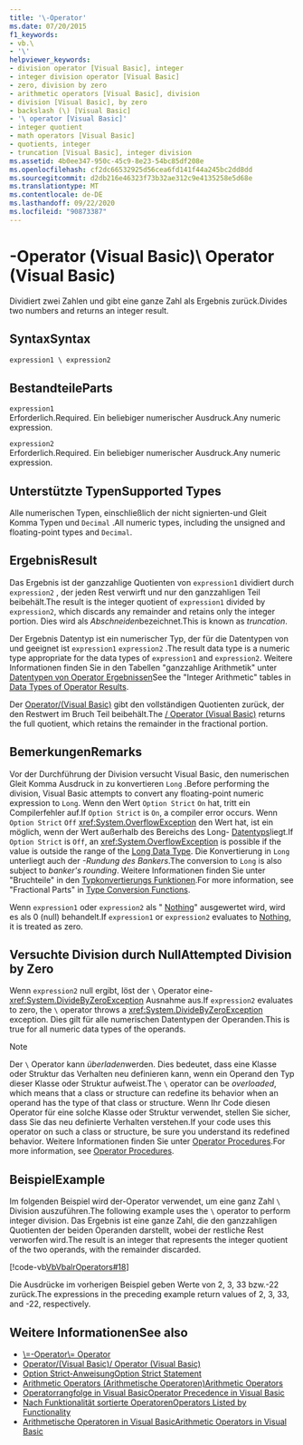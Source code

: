 ```yaml
---
title: '\-Operator'
ms.date: 07/20/2015
f1_keywords:
- vb.\
- '\'
helpviewer_keywords:
- division operator [Visual Basic], integer
- integer division operator [Visual Basic]
- zero, division by zero
- arithmetic operators [Visual Basic], division
- division [Visual Basic], by zero
- backslash (\) [Visual Basic]
- '\ operator [Visual Basic]'
- integer quotient
- math operators [Visual Basic]
- quotients, integer
- truncation [Visual Basic], integer division
ms.assetid: 4b0ee347-950c-45c9-8e23-54bc85df208e
ms.openlocfilehash: cf2dc66532925d56cea6fd141f44a245bc2dd8dd
ms.sourcegitcommit: d2db216e46323f73b32ae312c9e4135258e5d68e
ms.translationtype: MT
ms.contentlocale: de-DE
ms.lasthandoff: 09/22/2020
ms.locfileid: "90873387"
---
```

# <a name="-operator-visual-basic"></a><span data-ttu-id="31ee7-102">\-Operator (Visual Basic)</span><span class="sxs-lookup"><span data-stu-id="31ee7-102">\ Operator (Visual Basic)</span></span>

<span data-ttu-id="31ee7-103">Dividiert zwei Zahlen und gibt eine ganze Zahl als Ergebnis zurück.</span><span class="sxs-lookup"><span data-stu-id="31ee7-103">Divides two numbers and returns an integer result.</span></span>  
  
## <a name="syntax"></a><span data-ttu-id="31ee7-104">Syntax</span><span class="sxs-lookup"><span data-stu-id="31ee7-104">Syntax</span></span>  
  
```vb  
expression1 \ expression2  
```  
  
## <a name="parts"></a><span data-ttu-id="31ee7-105">Bestandteile</span><span class="sxs-lookup"><span data-stu-id="31ee7-105">Parts</span></span>  

 `expression1`  
 <span data-ttu-id="31ee7-106">Erforderlich.</span><span class="sxs-lookup"><span data-stu-id="31ee7-106">Required.</span></span> <span data-ttu-id="31ee7-107">Ein beliebiger numerischer Ausdruck.</span><span class="sxs-lookup"><span data-stu-id="31ee7-107">Any numeric expression.</span></span>  
  
 `expression2`  
 <span data-ttu-id="31ee7-108">Erforderlich.</span><span class="sxs-lookup"><span data-stu-id="31ee7-108">Required.</span></span> <span data-ttu-id="31ee7-109">Ein beliebiger numerischer Ausdruck.</span><span class="sxs-lookup"><span data-stu-id="31ee7-109">Any numeric expression.</span></span>  
  
## <a name="supported-types"></a><span data-ttu-id="31ee7-110">Unterstützte Typen</span><span class="sxs-lookup"><span data-stu-id="31ee7-110">Supported Types</span></span>  

 <span data-ttu-id="31ee7-111">Alle numerischen Typen, einschließlich der nicht signierten-und Gleit Komma Typen und `Decimal` .</span><span class="sxs-lookup"><span data-stu-id="31ee7-111">All numeric types, including the unsigned and floating-point types and `Decimal`.</span></span>  
  
## <a name="result"></a><span data-ttu-id="31ee7-112">Ergebnis</span><span class="sxs-lookup"><span data-stu-id="31ee7-112">Result</span></span>  

 <span data-ttu-id="31ee7-113">Das Ergebnis ist der ganzzahlige Quotienten von `expression1` dividiert durch `expression2` , der jeden Rest verwirft und nur den ganzzahligen Teil beibehält.</span><span class="sxs-lookup"><span data-stu-id="31ee7-113">The result is the integer quotient of `expression1` divided by `expression2`, which discards any remainder and retains only the integer portion.</span></span> <span data-ttu-id="31ee7-114">Dies wird als *Abschneiden*bezeichnet.</span><span class="sxs-lookup"><span data-stu-id="31ee7-114">This is known as *truncation*.</span></span>  
  
 <span data-ttu-id="31ee7-115">Der Ergebnis Datentyp ist ein numerischer Typ, der für die Datentypen von und geeignet ist `expression1` `expression2` .</span><span class="sxs-lookup"><span data-stu-id="31ee7-115">The result data type is a numeric type appropriate for the data types of `expression1` and `expression2`.</span></span> <span data-ttu-id="31ee7-116">Weitere Informationen finden Sie in den Tabellen "ganzzahlige Arithmetik" unter [Datentypen von Operator Ergebnissen](data-types-of-operator-results.md)</span><span class="sxs-lookup"><span data-stu-id="31ee7-116">See the "Integer Arithmetic" tables in [Data Types of Operator Results](data-types-of-operator-results.md).</span></span>  
  
 <span data-ttu-id="31ee7-117">Der [Operator/(Visual Basic)](floating-point-division-operator.md) gibt den vollständigen Quotienten zurück, der den Restwert im Bruch Teil beibehält.</span><span class="sxs-lookup"><span data-stu-id="31ee7-117">The [/ Operator (Visual Basic)](floating-point-division-operator.md) returns the full quotient, which retains the remainder in the fractional portion.</span></span>  
  
## <a name="remarks"></a><span data-ttu-id="31ee7-118">Bemerkungen</span><span class="sxs-lookup"><span data-stu-id="31ee7-118">Remarks</span></span>  

 <span data-ttu-id="31ee7-119">Vor der Durchführung der Division versucht Visual Basic, den numerischen Gleit Komma Ausdruck in zu konvertieren `Long` .</span><span class="sxs-lookup"><span data-stu-id="31ee7-119">Before performing the division, Visual Basic attempts to convert any floating-point numeric expression to `Long`.</span></span> <span data-ttu-id="31ee7-120">Wenn den Wert `Option Strict` `On` hat, tritt ein Compilerfehler auf.</span><span class="sxs-lookup"><span data-stu-id="31ee7-120">If `Option Strict` is `On`, a compiler error occurs.</span></span> <span data-ttu-id="31ee7-121">Wenn `Option Strict` `Off` <xref:System.OverflowException> den Wert hat, ist ein möglich, wenn der Wert außerhalb des Bereichs des Long- [Datentyps](../data-types/long-data-type.md)liegt.</span><span class="sxs-lookup"><span data-stu-id="31ee7-121">If `Option Strict` is `Off`, an <xref:System.OverflowException> is possible if the value is outside the range of the [Long Data Type](../data-types/long-data-type.md).</span></span> <span data-ttu-id="31ee7-122">Die Konvertierung in `Long` unterliegt auch der *-Rundung des Bankers*.</span><span class="sxs-lookup"><span data-stu-id="31ee7-122">The conversion to `Long` is also subject to *banker's rounding*.</span></span> <span data-ttu-id="31ee7-123">Weitere Informationen finden Sie unter "Bruchteile" in den [Typkonvertierungs Funktionen](../functions/type-conversion-functions.md).</span><span class="sxs-lookup"><span data-stu-id="31ee7-123">For more information, see "Fractional Parts" in [Type Conversion Functions](../functions/type-conversion-functions.md).</span></span>  
  
 <span data-ttu-id="31ee7-124">Wenn `expression1` oder `expression2` als " [Nothing](../nothing.md)" ausgewertet wird, wird es als 0 (null) behandelt.</span><span class="sxs-lookup"><span data-stu-id="31ee7-124">If `expression1` or `expression2` evaluates to [Nothing](../nothing.md), it is treated as zero.</span></span>  
  
## <a name="attempted-division-by-zero"></a><span data-ttu-id="31ee7-125">Versuchte Division durch Null</span><span class="sxs-lookup"><span data-stu-id="31ee7-125">Attempted Division by Zero</span></span>  

 <span data-ttu-id="31ee7-126">Wenn `expression2` null ergibt, löst der `\` Operator eine- <xref:System.DivideByZeroException> Ausnahme aus.</span><span class="sxs-lookup"><span data-stu-id="31ee7-126">If `expression2` evaluates to zero, the `\` operator throws a <xref:System.DivideByZeroException> exception.</span></span> <span data-ttu-id="31ee7-127">Dies gilt für alle numerischen Datentypen der Operanden.</span><span class="sxs-lookup"><span data-stu-id="31ee7-127">This is true for all numeric data types of the operands.</span></span>  
  
> [!NOTE]
> <span data-ttu-id="31ee7-128">Der `\` Operator kann *überladen*werden. Dies bedeutet, dass eine Klasse oder Struktur das Verhalten neu definieren kann, wenn ein Operand den Typ dieser Klasse oder Struktur aufweist.</span><span class="sxs-lookup"><span data-stu-id="31ee7-128">The `\` operator can be *overloaded*, which means that a class or structure can redefine its behavior when an operand has the type of that class or structure.</span></span> <span data-ttu-id="31ee7-129">Wenn Ihr Code diesen Operator für eine solche Klasse oder Struktur verwendet, stellen Sie sicher, dass Sie das neu definierte Verhalten verstehen.</span><span class="sxs-lookup"><span data-stu-id="31ee7-129">If your code uses this operator on such a class or structure, be sure you understand its redefined behavior.</span></span> <span data-ttu-id="31ee7-130">Weitere Informationen finden Sie unter [Operator Procedures](../../programming-guide/language-features/procedures/operator-procedures.md).</span><span class="sxs-lookup"><span data-stu-id="31ee7-130">For more information, see [Operator Procedures](../../programming-guide/language-features/procedures/operator-procedures.md).</span></span>  
  
## <a name="example"></a><span data-ttu-id="31ee7-131">Beispiel</span><span class="sxs-lookup"><span data-stu-id="31ee7-131">Example</span></span>  

 <span data-ttu-id="31ee7-132">Im folgenden Beispiel wird der-Operator verwendet, um eine ganz Zahl `\` Division auszuführen.</span><span class="sxs-lookup"><span data-stu-id="31ee7-132">The following example uses the `\` operator to perform integer division.</span></span> <span data-ttu-id="31ee7-133">Das Ergebnis ist eine ganze Zahl, die den ganzzahligen Quotienten der beiden Operanden darstellt, wobei der restliche Rest verworfen wird.</span><span class="sxs-lookup"><span data-stu-id="31ee7-133">The result is an integer that represents the integer quotient of the two operands, with the remainder discarded.</span></span>  
  
 [!code-vb[VbVbalrOperators#18](~/samples/snippets/visualbasic/VS_Snippets_VBCSharp/VbVbalrOperators/VB/Class1.vb#18)]  
  
 <span data-ttu-id="31ee7-134">Die Ausdrücke im vorherigen Beispiel geben Werte von 2, 3, 33 bzw.-22 zurück.</span><span class="sxs-lookup"><span data-stu-id="31ee7-134">The expressions in the preceding example return values of 2, 3, 33, and -22, respectively.</span></span>  
  
## <a name="see-also"></a><span data-ttu-id="31ee7-135">Weitere Informationen</span><span class="sxs-lookup"><span data-stu-id="31ee7-135">See also</span></span>

- [<span data-ttu-id="31ee7-136">\\=-Operator</span><span class="sxs-lookup"><span data-stu-id="31ee7-136">\\= Operator</span></span>](integer-division-assignment-operator.md)
- [<span data-ttu-id="31ee7-137">Operator/(Visual Basic)</span><span class="sxs-lookup"><span data-stu-id="31ee7-137">/ Operator (Visual Basic)</span></span>](floating-point-division-operator.md)
- [<span data-ttu-id="31ee7-138">Option Strict-Anweisung</span><span class="sxs-lookup"><span data-stu-id="31ee7-138">Option Strict Statement</span></span>](../statements/option-strict-statement.md)
- [<span data-ttu-id="31ee7-139">Arithmetic Operators (Arithmetische Operatoren)</span><span class="sxs-lookup"><span data-stu-id="31ee7-139">Arithmetic Operators</span></span>](arithmetic-operators.md)
- [<span data-ttu-id="31ee7-140">Operatorrangfolge in Visual Basic</span><span class="sxs-lookup"><span data-stu-id="31ee7-140">Operator Precedence in Visual Basic</span></span>](operator-precedence.md)
- [<span data-ttu-id="31ee7-141">Nach Funktionalität sortierte Operatoren</span><span class="sxs-lookup"><span data-stu-id="31ee7-141">Operators Listed by Functionality</span></span>](operators-listed-by-functionality.md)
- [<span data-ttu-id="31ee7-142">Arithmetische Operatoren in Visual Basic</span><span class="sxs-lookup"><span data-stu-id="31ee7-142">Arithmetic Operators in Visual Basic</span></span>](../../programming-guide/language-features/operators-and-expressions/arithmetic-operators.md)
